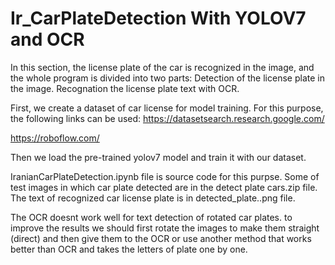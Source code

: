 # Ir_CarPlateDetection With YOLOV7 and OCR

In this section, the license plate of the car is recognized in the image, and the whole program is divided into two parts:
Detection of the license plate in the image.
Recognation the license plate text with OCR.


First, we create a dataset of car license for model training. For this purpose, the following links can be used:
https://datasetsearch.research.google.com/

https://roboflow.com/


Then we load the pre-trained yolov7 model and train it with our dataset.



IranianCarPlateDetection.ipynb file is source code for this purpse.
Some of test images in which car plate detected are in the detect plate cars.zip file.
 The text of recognized car license plate is in detected_plate..png file.
 
 The OCR doesnt work well for text detection of rotated car plates. 
to improve the results we should first rotate the images to make them straight (direct) and then give them to the OCR or use another method that works better than OCR and takes the letters of plate one by one.
